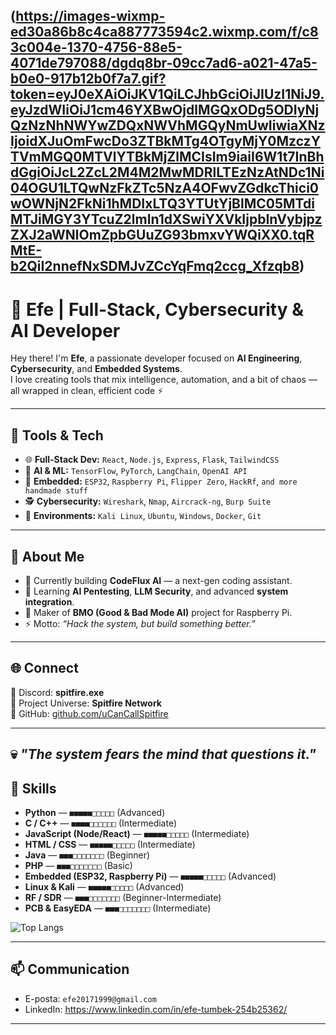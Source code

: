 (https://images-wixmp-ed30a86b8c4ca887773594c2.wixmp.com/f/c83c004e-1370-4756-88e5-4071de797088/dgdq8br-09cc7ad6-a021-47a5-b0e0-917b12b0f7a7.gif?token=eyJ0eXAiOiJKV1QiLCJhbGciOiJIUzI1NiJ9.eyJzdWIiOiJ1cm46YXBwOjdlMGQxODg5ODIyNjQzNzNhNWYwZDQxNWVhMGQyNmUwIiwiaXNzIjoidXJuOmFwcDo3ZTBkMTg4OTgyMjY0MzczYTVmMGQ0MTVlYTBkMjZlMCIsIm9iaiI6W1t7InBhdGgiOiJcL2ZcL2M4M2MwMDRlLTEzNzAtNDc1Ni04OGU1LTQwNzFkZTc5NzA4OFwvZGdkcThici0wOWNjN2FkNi1hMDIxLTQ3YTUtYjBlMC05MTdiMTJiMGY3YTcuZ2lmIn1dXSwiYXVkIjpbInVybjpzZXJ2aWNlOmZpbGUuZG93bmxvYWQiXX0.tqRMtE-b2QiI2nnefNxSDMJvZCcYqFmq2ccg_Xfzqb8)
---

# 👾 Efe | Full-Stack, Cybersecurity & AI Developer

Hey there! I'm **Efe**, a passionate developer focused on **AI Engineering**, **Cybersecurity**, and **Embedded Systems**.  
I love creating tools that mix intelligence, automation, and a bit of chaos — all wrapped in clean, efficient code ⚡  

---



## 🧰 Tools & Tech
- 🌐 **Full-Stack Dev:** `React`, `Node.js`, `Express`, `Flask`, `TailwindCSS`
- 🧠 **AI & ML:** `TensorFlow`, `PyTorch`, `LangChain`, `OpenAI API`
- 🧱 **Embedded:** `ESP32`, `Raspberry Pi`, `Flipper Zero`, `HackRf`, `and more handmade stuff`
- 🕵️ **Cybersecurity:** `Wireshark`, `Nmap`, `Aircrack-ng`, `Burp Suite`
- 🐧 **Environments:** `Kali Linux`, `Ubuntu`, `Windows`, `Docker`, `Git`

---


## 🧬 About Me
- 🔭 Currently building **CodeFlux AI** — a next-gen coding assistant.  
- 🌱 Learning **AI Pentesting**, **LLM Security**, and advanced **system integration**.  
- 🧩 Maker of **BMO (Good & Bad Mode AI)** project for Raspberry Pi.  
- ⚡ Motto: *“Hack the system, but build something better.”*  

---

## 🌐 Connect
💬 Discord: **spitfire.exe**  
🧠 Project Universe: **Spitfire Network**  
🚀 GitHub: [github.com/uCanCallSpitfire](https://github.com/uCanCallSpitfire)

---

💀 *"The system fears the mind that questions it."*
---

## 🧰 Skills

* **Python** — `■■■■■□□□□□` (Advanced)  
* **C / C++** — `■■■■□□□□□□` (Intermediate)  
* **JavaScript (Node/React)** — `■■■■■□□□□□` (Intermediate)  
* **HTML / CSS** — `■■■■■□□□□□` (Intermediate)  
* **Java** — `■■■□□□□□□□` (Beginner)  
* **PHP** — `■■■□□□□□□□` (Basic)  
* **Embedded (ESP32, Raspberry Pi)** — `■■■■■□□□□□` (Advanced)  
* **Linux & Kali** — `■■■■■□□□□□` (Advanced)  
* **RF / SDR** — `■■■□□□□□□□` (Beginner-Intermediate)  
* **PCB & EasyEDA** — `■■■□□□□□□□` (Intermediate)

![Top Langs](https://github-readme-stats.vercel.app/api/top-langs/?username=uCanCallSpitfire\&hide=TeX\&layout=compact)</br>

---

## 📫 Communication

* E-posta: `efe20171999@gmail.com`
* LinkedIn: https://www.linkedin.com/in/efe-tumbek-254b25362/

---


